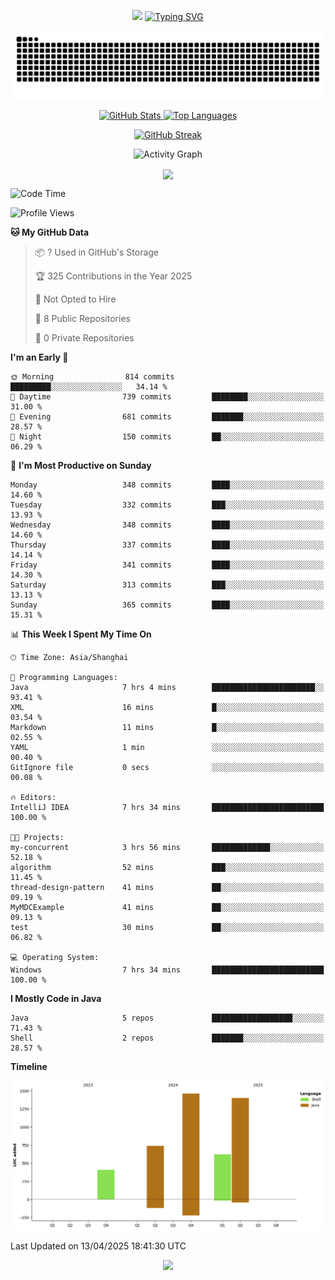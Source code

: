 <!-- -->

<p align="center">
<img src="https://capsule-render.vercel.app/api?type=waving&color=timeGradient&height=300&&section=header&text=HI%20THEME!&fontSize=90&fontAlign=50&fontAlignY=30&desc=I%20am%20AlfonsoKevin!&descAlign=50&descSize=30&descAlignY=60&animation=twinkling" />
    <a align="center" href="https://www.kaijavademo.top/"><img src="https://readme-typing-svg.demolab.com?font=Fira+Code&center=true&pause=1000&width=435&lines=Welcome+to+my+GitHub+profile+page!;%E6%AC%A2%E8%BF%8E%E6%9D%A5%E5%88%B0%E6%88%91%E7%9A%84GitHub%E4%B8%BB%E9%A1%B5%EF%BC%81" alt="Typing SVG" height=200 /> </a>
</p>
 <p align="center"><img src="https://raw.githubusercontent.com/AlfonsoKevin/AlfonsoKevin/output/github-contribution-grid-snake.svg"></p>

</p>


<p align="center" >
  <a href="https://github.com/AlfonsoKevin">  
    <img src="https://github-readme-stats.vercel.app/api/?username=AlfonsoKevin&layout=compact&border_radius=20" width="400"  alt="GitHub Stats" />
  </a>
  <a href="https://www.kaijavademo.top/">
    <img src="https://github-readme-stats.vercel.app/api/top-langs/?username=AlfonsoKevin&layout=compact&border_radius=20" width=400 alt="Top Languages"/>
  </a>
</p>


<p align="center">
    <a href="https://github.com/AlfonsoKevin">
    <img src="https://streak-stats.demolab.com?user=AlfonsoKevin&theme=transparent&hide_border=false%C2%A0%C2%A0%E5%81%87&short_numbers=false%C2%A0%C2%A0%E5%81%87&card_width=595&card_height=234" height="400"  alt="GitHub Streak" />
    </a>
</p>



<p align="center">
    <img width="800" src="https://github-readme-activity-graph.vercel.app/graph?username=AlfonsoKevin&theme=github-compact&hide_border=true&area=true&from=2024-06-01&to=2024-12-31&grid=false&custom_title=Activity%20Graph" alt="Activity Graph" title="Activity Graph" />
</p> 




<p align="center">
	<img align="center" src="https://skillicons.dev/icons?i=idea,java,mysql,redis,spring,rocket,html,css,js,react,linux,py,c,clion,docker,md,stackoverflow&theme=light" />    
</p>


<!--START_SECTION:waka-->
![Code Time](http://img.shields.io/badge/Code%20Time-74%20hrs%2032%20mins-blue)

![Profile Views](http://img.shields.io/badge/Profile%20Views-1-blue)

**🐱 My GitHub Data** 

> 📦 ? Used in GitHub's Storage 
 > 
> 🏆 325 Contributions in the Year 2025
 > 
> 🚫 Not Opted to Hire
 > 
> 📜 8 Public Repositories 
 > 
> 🔑 0 Private Repositories 
 > 
**I'm an Early 🐤** 

```text
🌞 Morning                814 commits         █████████░░░░░░░░░░░░░░░░   34.14 % 
🌆 Daytime                739 commits         ████████░░░░░░░░░░░░░░░░░   31.00 % 
🌃 Evening                681 commits         ███████░░░░░░░░░░░░░░░░░░   28.57 % 
🌙 Night                  150 commits         ██░░░░░░░░░░░░░░░░░░░░░░░   06.29 % 
```
📅 **I'm Most Productive on Sunday** 

```text
Monday                   348 commits         ████░░░░░░░░░░░░░░░░░░░░░   14.60 % 
Tuesday                  332 commits         ███░░░░░░░░░░░░░░░░░░░░░░   13.93 % 
Wednesday                348 commits         ████░░░░░░░░░░░░░░░░░░░░░   14.60 % 
Thursday                 337 commits         ████░░░░░░░░░░░░░░░░░░░░░   14.14 % 
Friday                   341 commits         ████░░░░░░░░░░░░░░░░░░░░░   14.30 % 
Saturday                 313 commits         ███░░░░░░░░░░░░░░░░░░░░░░   13.13 % 
Sunday                   365 commits         ████░░░░░░░░░░░░░░░░░░░░░   15.31 % 
```


📊 **This Week I Spent My Time On** 

```text
🕑︎ Time Zone: Asia/Shanghai

💬 Programming Languages: 
Java                     7 hrs 4 mins        ███████████████████████░░   93.41 % 
XML                      16 mins             █░░░░░░░░░░░░░░░░░░░░░░░░   03.54 % 
Markdown                 11 mins             █░░░░░░░░░░░░░░░░░░░░░░░░   02.55 % 
YAML                     1 min               ░░░░░░░░░░░░░░░░░░░░░░░░░   00.40 % 
GitIgnore file           0 secs              ░░░░░░░░░░░░░░░░░░░░░░░░░   00.08 % 

🔥 Editors: 
IntelliJ IDEA            7 hrs 34 mins       █████████████████████████   100.00 % 

🐱‍💻 Projects: 
my-concurrent            3 hrs 56 mins       █████████████░░░░░░░░░░░░   52.18 % 
algorithm                52 mins             ███░░░░░░░░░░░░░░░░░░░░░░   11.45 % 
thread-design-pattern    41 mins             ██░░░░░░░░░░░░░░░░░░░░░░░   09.19 % 
MyMDCExample             41 mins             ██░░░░░░░░░░░░░░░░░░░░░░░   09.13 % 
test                     30 mins             ██░░░░░░░░░░░░░░░░░░░░░░░   06.82 % 

💻 Operating System: 
Windows                  7 hrs 34 mins       █████████████████████████   100.00 % 
```

**I Mostly Code in Java** 

```text
Java                     5 repos             ██████████████████░░░░░░░   71.43 % 
Shell                    2 repos             ███████░░░░░░░░░░░░░░░░░░   28.57 % 
```



**Timeline**

![Lines of Code chart](https://raw.githubusercontent.com/AlfonsoKevin/AlfonsoKevin/main/assets/bar_graph.png)


 Last Updated on 13/04/2025 18:41:30 UTC
<!--END_SECTION:waka-->

<p align="center">
    <a href="https://github.com/AlfonsoKevin"></a><img src="https://img.shields.io/badge/GitHub-grey?logo=github" />
</p>
